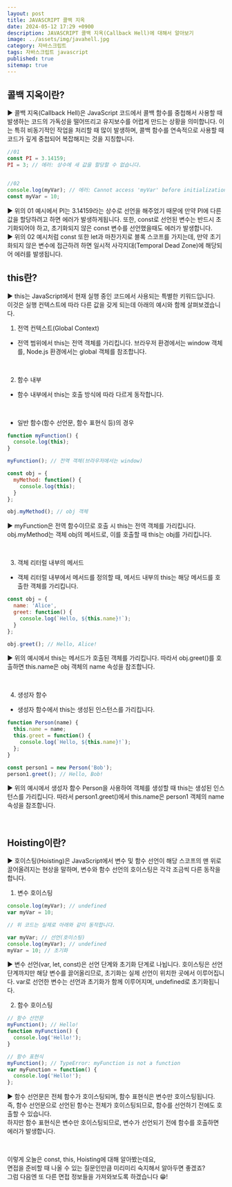 ```yaml
---
layout: post
title: JAVASCRIPT 콜백 지옥
date: 2024-05-12 17:29 +0900
description: JAVASCRIPT 콜백 지옥(Callback Hell)에 대해서 알아보기
image: ../assets/img/javahell.jpg
category: 자바스크립트
tags: 자바스크립트 javascript
published: true
sitemap: true
---
```


## 콜백 지옥이란?

▶ 콜백 지옥(Callback Hell)은 JavaScript 코드에서 콜백 함수를 중첩해서 사용할 때 발생하는 코드의 가독성을 떨어뜨리고 유지보수를 어렵게 만드는 상황을 의미합니다. 이는 특히 비동기적인 작업을 처리할 때 많이 발생하며, 콜백 함수를 연속적으로 사용할 때 코드가 깊게 중첩되어 복잡해지는 것을 지칭합니다.
<br>

````javascript
//01
const PI = 3.14159;
PI = 3; // 에러: 상수에 새 값을 할당할 수 없습니다.


//02
console.log(myVar); // 에러: Cannot access 'myVar' before initialization
const myVar = 10;
````

▶ 위의 01 예시에서 PI는 3.14159라는 상수로 선언을 해주었기 때문에 만약 PI에 다른 값을 할당하려고 하면 에러가 발생하게됩니다.
또한, const로 선언된 변수는 반드시 초기화되어야 하고, 초기화되지 않은 const 변수를 선언했을때도 에러가 발생합니다.
<br>
▶ 위의 02 예시처럼 const 또한 let과 마찬가지로 블록 스코프를 가지는데, 만약 초기화되지 않은 변수에 접근하려 하면 일시적 사각지대(Temporal Dead Zone)에 해당되어 에러를 발생됩니다.
<br>

## this란?

▶ this는 JavaScript에서 현재 실행 중인 코드에서 사용되는 특별한 키워드입니다.<br>
이것은 실행 컨텍스트에 따라 다른 값을 갖게 되는데 아래의 예시와 함께 살펴보겠습니다.
<br>

1. 전역 컨텍스트(Global Context)
- 전역 범위에서 this는 전역 객체를 가리킵니다. 브라우저 환경에서는 window 객체를, Node.js 환경에서는 global 객체를 참조합니다.
<br>

2. 함수 내부
- 함수 내부에서 this는 호출 방식에 따라 다르게 동작합니다.
<br>

- 일반 함수(함수 선언문, 함수 표현식 등)의 경우

````javascript
function myFunction() {
  console.log(this);
}

myFunction(); // 전역 객체(브라우저에서는 window)

const obj = {
  myMethod: function() {
    console.log(this);
  }
};

obj.myMethod(); // obj 객체
````

▶ myFunction은 전역 함수이므로 호출 시 this는 전역 객체를 가리킵니다. obj.myMethod는 객체 obj의 메서드로, 이를 호출할 때 this는 obj를 가리킵니다.

<br>

3. 객체 리터럴 내부의 메서드
- 객체 리터럴 내부에서 메서드를 정의할 때, 메서드 내부의 this는 해당 메서드를 호출한 객체를 가리킵니다.

````javascript
const obj = {
  name: 'Alice',
  greet: function() {
    console.log(`Hello, ${this.name}!`);
  }
};

obj.greet(); // Hello, Alice!
````

▶ 위의 예시에서 this는 메서드가 호출된 객체를 가리킵니다. 따라서 obj.greet()를 호출하면 this.name은 obj 객체의 name 속성을 참조합니다.

<br>

4. 생성자 함수
- 생성자 함수에서 this는 생성된 인스턴스를 가리킵니다.

````javascript
function Person(name) {
  this.name = name;
  this.greet = function() {
    console.log(`Hello, ${this.name}!`);
  };
}

const person1 = new Person('Bob');
person1.greet(); // Hello, Bob!
````

▶ 위의 예시에서 생성자 함수 Person을 사용하여 객체를 생성할 때 this는 생성된 인스턴스를 가리킵니다. 따라서 person1.greet()에서 this.name은 person1 객체의 name 속성을 참조합니다.

<br>

## Hoisting이란?

▶ 호이스팅(Hoisting)은 JavaScript에서 변수 및 함수 선언이 해당 스코프의 맨 위로 끌어올려지는 현상을 말하며, 변수와 함수 선언의 호이스팅은 각각 조금씩 다른 동작을 합니다.
<br>

1. 변수 호이스팅

````javascript
console.log(myVar); // undefined
var myVar = 10;

// 위 코드는 실제로 아래와 같이 동작합니다.

var myVar; // 선언(호이스팅)
console.log(myVar); // undefined
myVar = 10; // 초기화
````

▶ 변수 선언(var, let, const)은 선언 단계와 초기화 단계로 나뉩니다.
호이스팅은 선언 단계까지만 해당 변수를 끌어올리므로, 초기화는 실제 선언이 위치한 곳에서 이루어집니다.
var로 선언한 변수는 선언과 초기화가 함께 이루어지며, undefined로 초기화됩니다.
<br>

2. 함수 호이스팅

````javascript
// 함수 선언문
myFunction(); // Hello!
function myFunction() {
  console.log('Hello!');
}

// 함수 표현식
myFunction(); // TypeError: myFunction is not a function
var myFunction = function() {
  console.log('Hello!');
};
````

▶ 함수 선언문은 전체 함수가 호이스팅되며, 함수 표현식은 변수만 호이스팅됩니다.<br>
즉, 함수 선언문으로 선언된 함수는 전체가 호이스팅되므로, 함수를 선언하기 전에도 호출할 수 있습니다.<br>
하지만 함수 표현식은 변수만 호이스팅되므로, 변수가 선언되기 전에 함수를 호출하면 에러가 발생합니다.

<br>

이렇게 오늘은 const, this, Hoisting에 대해 알아봤는데요,<br>
면접을 준비할 때 나올 수 있는 질문인만큼 미리미리 숙지해서 알아두면 좋겠죠?<br>
그럼 다음엔 또 다른 면접 정보들을 가져와보도록 하겠습니다 😁!